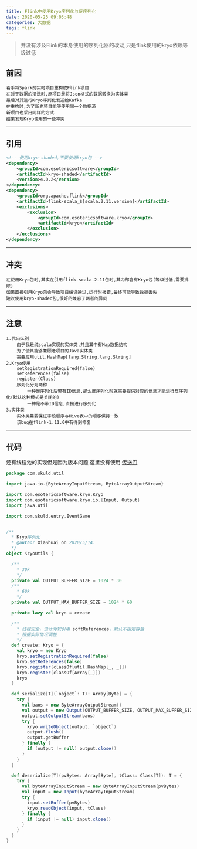 ```yaml
---
title: Flink中使用Kryo序列化与反序列化
date: 2020-05-25 09:03:48
categories: 大数据
tags: flink
---
```


> 并没有涉及Flink的本身使用的序列化器的改动,只是flink使用的kryo依赖等级过低

<!-- more -->

## 前因
    着手将Spark的实时项目重构成Flink项目
    在对于数据的清洗时,原项目是将Json格式的数据转换为实体类
    最后对其进行Kryo序列化发送给Kafka
    在重构时,为了新老项目能够使用同一个数据源
    新项目也采用同样的方式
    结果发现Kryo使用的一些冲突

---

## 引用
```xml
<!-- 使用kryo-shaded,不要使用kryo包 -->
<dependency>
    <groupId>com.esotericsoftware</groupId>
    <artifactId>kryo-shaded</artifactId>
    <version>4.0.2</version>
</dependency>
<dependency>
    <groupId>org.apache.flink</groupId>
    <artifactId>flink-scala_${scala.2.11.version}</artifactId>
    <exclusions>
        <exclusion>
            <groupId>com.esotericsoftware.kryo</groupId>
            <artifactId>kryo</artifactId>
        </exclusion>
    </exclusions>
</dependency>
```

---

## 冲突
    在使用Kryo包时,其实在引用flink-scala-2.11包时,其内部含有Kryo包(等级过低,需要排除)
    如果直接引用Kryo包会导致项目编译通过,运行时报错,最终可能导致数据丢失
    建议使用kryo-shaded包,很好的兼容了两者的异同

---

## 注意
```
1.代码区别
    由于我是纯scala实现的实体类,并且其中有Map数据结构
    为了使其能够兼顾老项目的Java实体类
    需要应用util.HashMap[lang.String,lang.String]
2.Kryo使用
    setRegistrationRequired(false)
    setReferences(false)
    register(Class)
    序列化分为两种
        一种是序列化后带有ID信息,那么反序列化时就需要提供对应的信息才能进行反序列化(默认这种模式是关闭的)
        一种是不带ID信息,直接进行序列化
3.实体类
    实体类需要保证字段顺序与Hive表中的顺序保持一致
    该bug在flink-1.11.0中有得到修复
```    
---
    
## 代码
还有线程池的实现但是因为版本问题,这里没有使用
[传送门](https://www.programcreek.com/java-api-examples/index.php?api=com.esotericsoftware.kryo.pool.KryoPool)
```scala
package com.skuld.util

import java.io.{ByteArrayInputStream, ByteArrayOutputStream}

import com.esotericsoftware.kryo.Kryo
import com.esotericsoftware.kryo.io.{Input, Output}
import java.util

import com.skuld.entry.EventGame


/**
  * Kryo序列化
  * @author XiaShuai on 2020/5/14.
  */
object KryoUtils {

  /**
    * 30k
    */
  private val OUTPUT_BUFFER_SIZE = 1024 * 30
  /**
    * 60k
    */
  private val OUTPUT_MAX_BUFFER_SIZE = 1024 * 60

  private lazy val kryo = create

  /**
    * 线程安全，设计为软引用 softReferences，默认不指定容量
    * 根据实际情况调整
    */
  def create: Kryo = {
    val kryo = new Kryo
    kryo.setRegistrationRequired(false)
    kryo.setReferences(false)
    kryo.register(classOf[util.HashMap[_, _]])
    kryo.register(classOf[Array[_]])
    kryo
  }

  def serialize[T](`object`: T): Array[Byte] = {
    try {
      val baos = new ByteArrayOutputStream()
      val output = new Output(OUTPUT_BUFFER_SIZE, OUTPUT_MAX_BUFFER_SIZE)
      output.setOutputStream(baos)
      try {
        kryo.writeObject(output, `object`)
        output.flush()
        output.getBuffer
      } finally {
        if (output != null) output.close()
      }
    }
  }

  def deserialize[T](pvBytes: Array[Byte], tClass: Class[T]): T = {
    try {
      val byteArrayInputStream = new ByteArrayInputStream(pvBytes)
      val input = new Input(byteArrayInputStream)
      try {
        input.setBuffer(pvBytes)
        kryo.readObject(input, tClass)
      } finally {
        if (input != null) input.close()
      }
    }
  }
}
```